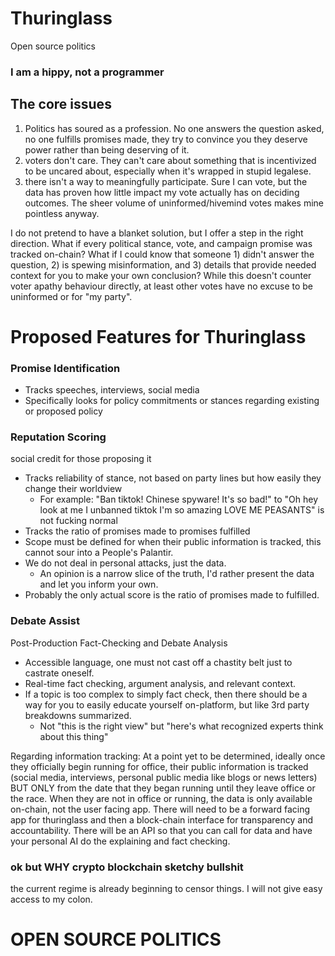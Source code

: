 # Thuringlass
Open source politics

### I am a hippy, not a programmer

## The core issues
1) Politics has soured as a profession. No one answers the question asked, no one fulfills promises made, they try to convince you they deserve power rather than being deserving of it.
2) voters don't care. They can't care about something that is incentivized to be uncared about, especially when it's wrapped in stupid legalese.
3) there isn't a way to meaningfully participate. Sure I can vote, but the data has proven how little impact my vote actually has on deciding outcomes. The sheer volume of uninformed/hivemind votes makes mine pointless anyway.

I do not pretend to have a blanket solution, but I offer a step in the right direction.
What if every political stance, vote, and campaign promise was tracked on-chain?
What if I could know that someone 1) didn't answer the question, 2) is spewing misinformation, and 3) details that provide needed context for you to make your own conclusion?
While this doesn't counter voter apathy behaviour directly, at least other votes have no excuse to be uninformed or for "my party".

# Proposed Features for Thuringlass

### Promise Identification
* Tracks speeches, interviews, social media
* Specifically looks for policy commitments or stances regarding existing or proposed policy

### Reputation Scoring
social credit for those proposing it
* Tracks reliability of stance, not based on party lines but how easily they change their worldview
  * For example: "Ban tiktok! Chinese spyware! It's so bad!" to "Oh hey look at me I unbanned tiktok I'm so amazing LOVE ME PEASANTS" is not fucking normal
* Tracks the ratio of promises made to promises fulfilled 
* Scope must be defined for when their public information is tracked, this cannot sour into a People's Palantir.
* We do not deal in personal attacks, just the data.
  * An opinion is a narrow slice of the truth, I'd rather present the data and let you inform your own.
* Probably the only actual score is the ratio of promises made to fulfilled.

### Debate Assist
Post-Production Fact-Checking and Debate Analysis
* Accessible language, one must not cast off a chastity belt just to castrate oneself.
* Real-time fact checking, argument analysis, and relevant context.
* If a topic is too complex to simply fact check, then there should be a way for you to easily educate yourself on-platform, but like 3rd party breakdowns summarized.
  * Not "this is the right view" but "here's what recognized experts think about this thing" 

Regarding information tracking:
At a point yet to be determined, ideally once they officially begin running for office, their public information is tracked (social media, interviews, personal public media like blogs or news letters) BUT ONLY from the date that they began running until they leave office or the race.
When they are not in office or running, the data is only available on-chain, not the user facing app.
There will need to be a forward facing app for thuringlass and then a block-chain interface for transparency and accountability. There will be an API so that you can call for data and have your personal AI do the explaining and fact checking.

### ok but WHY crypto blockchain sketchy bullshit
the current regime is already beginning to censor things.
I will not give easy access to my colon.

# OPEN SOURCE POLITICS
